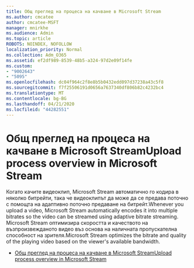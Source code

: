 ```yaml
---
title: Общ преглед на процеса на качване в Microsoft Stream
ms.author: cmcatee
author: cmcatee-MSFT
manager: mnirkhe
ms.audience: Admin
ms.topic: article
ROBOTS: NOINDEX, NOFOLLOW
localization_priority: Normal
ms.collection: Adm_O365
ms.assetid: ef2df989-8539-48b5-a324-97d2e09f14fe
ms.custom:
- "9002643"
- "5095"
ms.openlocfilehash: dc04f964c2f8e8b5b0432edd097d37238a43c5f8
ms.sourcegitcommit: f7f25506191d0656a7637340df806b82c4232bc4
ms.translationtype: MT
ms.contentlocale: bg-BG
ms.lasthandoff: 04/21/2020
ms.locfileid: "44282551"
---
```

# <a name="upload-process-overview-in-microsoft-stream"></a><span data-ttu-id="611e3-102">Общ преглед на процеса на качване в Microsoft Stream</span><span class="sxs-lookup"><span data-stu-id="611e3-102">Upload process overview in Microsoft Stream</span></span>

<span data-ttu-id="611e3-103">Когато качите видеоклип, Microsoft Stream автоматично го кодира в няколко битрейти, така че видеоклипът да може да се предава поточно с помощта на адаптивно поточно предаване на битрейт.</span><span class="sxs-lookup"><span data-stu-id="611e3-103">Whenever you upload a video, Microsoft Stream automatically encodes it into multiple bitrates so the video can be streamed using adaptive bitrate streaming.</span></span> <span data-ttu-id="611e3-104">Microsoft Stream оптимизира скоростта и качеството на възпроизвежданото видео въз основа на наличната пропускателна способност на зрителя.</span><span class="sxs-lookup"><span data-stu-id="611e3-104">Microsoft Stream optimizes the bitrate and quality of the playing video based on the viewer's available bandwidth.</span></span>

- [<span data-ttu-id="611e3-105">Общ преглед на процеса на качване в Microsoft Stream</span><span class="sxs-lookup"><span data-stu-id="611e3-105">Upload process overview in Microsoft Stream</span></span>](https://docs.microsoft.com/stream/upload-process-overview)
